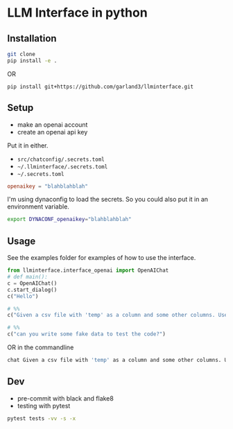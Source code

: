 # LLM Interface in python

## Installation

```bash
git clone 
pip install -e .
```

OR

```
pip install git+https://github.com/garland3/llminterface.git
```

## Setup

* make an openai account
* create an openai api key

Put it in either.

* `src/chatconfig/.secrets.toml`
* `~/.llminterface/.secrets.toml`
* `~/.secrets.toml`

```toml
openaikey = "blahblahblah"
```

I'm using dynaconfig to load the secrets. So you could also put it in an environment variable.

```bash
export DYNACONF_openaikey="blahblahblah"
```

## Usage

See the examples folder for examples of how to use the interface.

```python
from llminterface.interface_openai import OpenAIChat
# def main():
c = OpenAIChat()
c.start_dialog()
c("Hello")

# %%
c("Given a csv file with 'temp' as a column and some other columns. Use flaml, automl to predict the temp column. Write the code. ")

# %%
c("can you write some fake data to test the code?")
```

OR in the commandline

```bash
chat Given a csv file with 'temp' as a column and some other columns. Use flaml, automl to predict the temp column. Write the code.

```

## Dev

* pre-commit with black and flake8
* testing with pytest

```bash
pytest tests -vv -s -x
```
